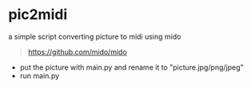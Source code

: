 # pic2midi
a simple script converting picture to midi using mido
> https://github.com/mido/mido

- put the picture with main.py and rename it to "picture.jpg/png/jpeg"
- run main.py
